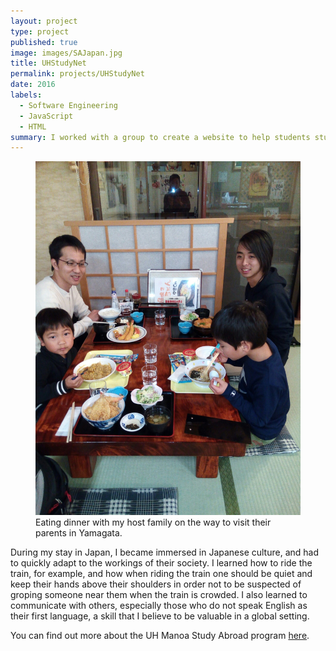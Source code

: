 ```yaml
---
layout: project
type: project
published: true
image: images/SAJapan.jpg
title: UHStudyNet
permalink: projects/UHStudyNet
date: 2016
labels:
  - Software Engineering
  - JavaScript
  - HTML
summary: I worked with a group to create a website to help students study together.
---
```



<figure>
  <img class = "ui centered fluid large image" src="../images/1504045161185.jpg">
<figcaption>Eating dinner with my host family on the way to visit their parents in Yamagata.</figcaption>
</figure>

During my stay in Japan, I became immersed in Japanese culture, and had to quickly adapt to the workings of their society. I learned how to ride the train, for example, and how when riding the train one should be quiet and keep their hands above their shoulders in order not to be suspected of groping someone near them when the train is crowded. I also learned to communicate with others, especially those who do not speak English as their first language, a skill that I believe to be valuable in a global setting.

You can find out more about the UH Manoa Study Abroad program [here](http://www.studyabroad.hawaii.edu/programs/semester-year/machida-japan/).
